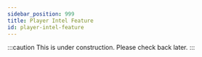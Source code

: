 ```yaml
---
sidebar_position: 999
title: Player Intel Feature
id: player-intel-feature
---
```


:::caution
This is under construction. Please check back later.
:::